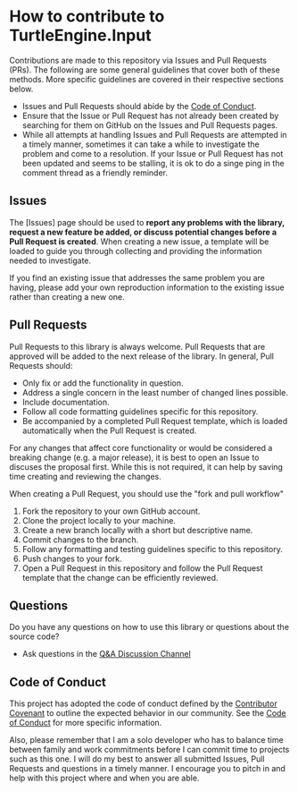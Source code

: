 
# How to contribute to TurtleEngine.Input
Contributions are made to this repository via Issues and Pull Requests (PRs). The following are some general guidelines that cover both of these methods. More specific guidelines are covered in their respective sections below.

* Issues and Pull Requests should abide by the [Code of Conduct](#code-of-conduct).
* Ensure that the Issue or Pull Request has not already been created by searching for them on GitHub on the Issues and Pull Requests pages.
* While all attempts at handling Issues and Pull Requests are attempted in a timely manner, sometimes it can take a while to investigate the problem and come to a resolution. If your Issue or Pull Request has not been updated and seems to be stalling, it is ok to do a singe ping in the comment thread as a friendly reminder.

## Issues
The [Issues] page should be used to **report any problems with the library, request a new feature be added, or discuss potential changes before a Pull Request is created**. When creating a new issue, a template will be loaded to guide you through collecting and providing the information needed to investigate.

If you find an existing issue that addresses the same problem you are having, please add your own reproduction information to the existing issue rather than creating a new one.

## Pull Requests
Pull Requests to this library is always welcome. Pull Requests that are approved will be added to the next release of the library. In general, Pull Requests should:

* Only fix or add the functionality in question.
* Address a single concern in the least number of changed lines possible.
* Include documentation.
* Follow all code formatting guidelines specific for this repository.
* Be accompanied by a completed Pull Request template, which is loaded automatically when the Pull Request is created.

For any changes that affect core functionality or would be considered a breaking change (e.g. a major release), it is best to open an Issue to discuses the proposal first. While this is not required, it can help by saving time creating and reviewing the changes.

When creating a Pull Request, you should use the "fork and pull workflow"

1. Fork the repository to your own GitHub account.
2. Clone the project locally to your machine.
3. Create a new branch locally with a short but descriptive name.
4. Commit changes to the branch.
5. Follow any formatting and testing guidelines specific to this repository.
6. Push changes to your fork.
7. Open a Pull Request in this repository and follow the Pull Request template that the change can be efficiently reviewed.

## Questions
Do you have any questions on how to use this library or questions about the source code?

* Ask questions in the [Q&A Discussion Channel](https://github.com/TurtleEngine/TurtleEngine.Input/discussions/categories/q-a)

## Code of Conduct
This project has adopted the code of conduct defined by the [Contributor Covenant](https://www.contributor-covenant.org/version/2/1/code_of_conduct/) to outline the expected behavior in our community.  See the [Code of Conduct](CODE_OF_CONDUCT.md) for more specific information.

Also, please remember that I am a solo developer who has to balance time between family and work commitments before I can commit time to projects such as this one. I will do my best to answer all submitted Issues, Pull Requests and questions in a timely manner. I encourage you to pitch in and help with this project where and when you are able.
